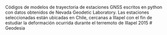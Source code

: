 Códigos de modelos de trayectoria de estaciones GNSS escritos en python con datos obtenidos de Nevada Geodetic Laboratory. Las estaciones seleccionadas están ubicadas en Chile, cercanas a Illapel con el fin de estudiar la deformación ocurrida durante el terremoto de Illapel 2015 # Geodesia

